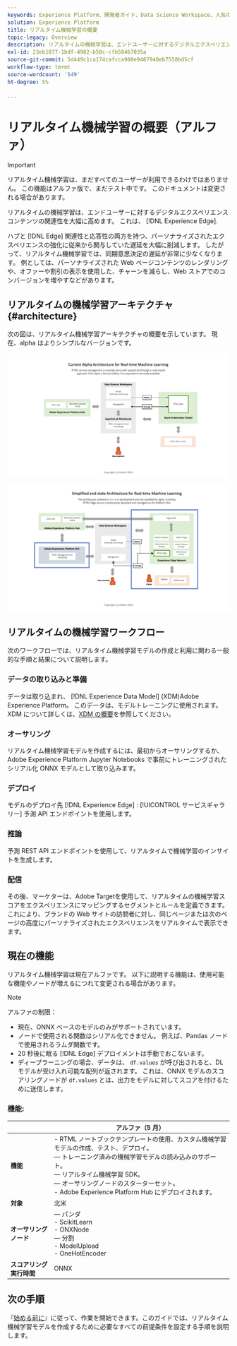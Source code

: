 ```yaml
---
keywords: Experience Platform、開発者ガイド、Data Science Workspace、人気の高いトピック、リアルタイムの機械学習、
solution: Experience Platform
title: リアルタイム機械学習の概要
topic-legacy: Overview
description: リアルタイムの機械学習は、エンドユーザーに対するデジタルエクスペリエンスコンテンツの関連性を大幅に高めます。 これは、Experience Edge でのリアルタイムの推論と継続的な学習を活用することで可能になります。
exl-id: 23eb1877-1bdf-4982-b58c-cfb58467035a
source-git-commit: 5d449c1ca174cafcca988e9487940eb7550bd5cf
workflow-type: tm+mt
source-wordcount: '549'
ht-degree: 5%

---
```


# リアルタイム機械学習の概要（アルファ）

>[!IMPORTANT]
>
>リアルタイム機械学習は、まだすべてのユーザーが利用できるわけではありません。 この機能はアルファ版で、まだテスト中です。 このドキュメントは変更される場合があります。

リアルタイムの機械学習は、エンドユーザーに対するデジタルエクスペリエンスコンテンツの関連性を大幅に高めます。 これは、 [!DNL Experience Edge].

ハブと [!DNL Edge] 関連性と応答性の両方を持つ、パーソナライズされたエクスペリエンスの強化に従来から関与していた遅延を大幅に削減します。 したがって、リアルタイム機械学習では、同期意思決定の遅延が非常に少なくなります。 例としては、パーソナライズされた Web ページコンテンツのレンダリングや、オファーや割引の表示を使用した、チャーンを減らし、Web ストアでのコンバージョンを増やすなどがあります。

## リアルタイムの機械学習アーキテクチャ {#architecture}

次の図は、リアルタイム機械学習アーキテクチャの概要を示しています。 現在、alpha はよりシンプルなバージョンです。

![アルファアーチ](../images/rtml/alpha-arch.png)

![簡略化された概要](../images/rtml/end-to-end-arch.png)

## リアルタイムの機械学習ワークフロー

次のワークフローでは、リアルタイム機械学習モデルの作成と利用に関わる一般的な手順と結果について説明します。

### データの取り込みと準備

データは取り込まれ、 [!DNL Experience Data Model] (XDM)Adobe Experience Platform。 このデータは、モデルトレーニングに使用されます。 XDM について詳しくは、[XDM の概要](../../xdm/home.md)を参照してください。

### オーサリング

リアルタイム機械学習モデルを作成するには、最初からオーサリングするか、Adobe Experience Platform Jupyter Notebooks で事前にトレーニングされたシリアル化 ONNX モデルとして取り込みます。

### デプロイ

モデルのデプロイ先 [!DNL Experience Edge] : [!UICONTROL サービスギャラリー] 予測 API エンドポイントを使用します。

### 推論

予測 REST API エンドポイントを使用して、リアルタイムで機械学習のインサイトを生成します。

### 配信

その後、マーケターは、Adobe Targetを使用して、リアルタイムの機械学習スコアをエクスペリエンスにマッピングするセグメントとルールを定義できます。 これにより、ブランドの Web サイトの訪問者に対し、同じページまたは次のページの高度にパーソナライズされたエクスペリエンスをリアルタイムで表示できます。

## 現在の機能

リアルタイム機械学習は現在アルファです。 以下に説明する機能は、使用可能な機能やノードが増えるにつれて変更される場合があります。

>[!NOTE]
>
> アルファの制限：
> - 現在、ONNX ベースのモデルのみがサポートされています。
> - ノードで使用される関数はシリアル化できません。 例えば、Pandas ノードで使用されるラムダ関数です。
> - 20 秒後に眠る [!DNL Edge] デプロイメントは手動でおこないます。
> - ディープラーニングの場合、データは、 `df.values` が呼び出されると、DL モデルが受け入れ可能な配列が返されます。 これは、ONNX モデルのスコアリングノードが `df.values` とは、出力をモデルに対してスコアを付けるために送信します。



### 機能:

|  | アルファ（5 月） |
| --- | --- |
| **機能** | - RTML ノートブックテンプレートの使用、カスタム機械学習モデルの作成、テスト、デプロイ。 <br>  — トレーニング済みの機械学習モデルの読み込みのサポート。 <br>  — リアルタイム機械学習 SDK。 <br>  — オーサリングノードのスターターセット。 <br> - Adobe Experience Platform Hub にデプロイされます。 |
| **対象** | 北米 |
| **オーサリングノード** |  — パンダ <br> - ScikitLearn <br> - ONXNode <br>  — 分割 <br> - ModelUpload <br> - OneHotEncoder |
| **スコアリング実行時間** | ONNX |

## 次の手順

『[始める前に](./getting-started.md)』に従って、作業を開始できます。このガイドでは、リアルタイム機械学習モデルを作成するために必要なすべての前提条件を設定する手順を説明します。
